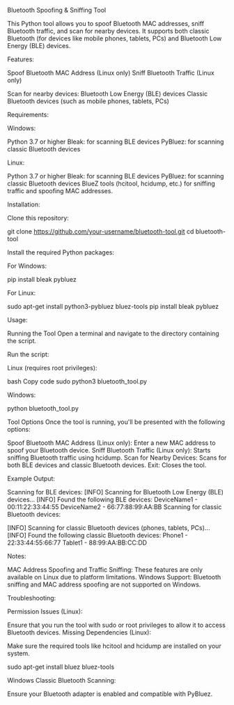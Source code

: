 Bluetooth Spoofing & Sniffing Tool

This Python tool allows you to spoof Bluetooth MAC addresses, sniff Bluetooth traffic, and scan for nearby devices. It supports both classic Bluetooth (for devices like mobile phones, tablets, PCs) and Bluetooth Low Energy (BLE) devices.

Features:

Spoof Bluetooth MAC Address (Linux only)
Sniff Bluetooth Traffic (Linux only)

Scan for nearby devices:
Bluetooth Low Energy (BLE) devices
Classic Bluetooth devices (such as mobile phones, tablets, PCs)

Requirements:

Windows:

Python 3.7 or higher
Bleak: for scanning BLE devices
PyBluez: for scanning classic Bluetooth devices

Linux:

Python 3.7 or higher
Bleak: for scanning BLE devices
PyBluez: for scanning classic Bluetooth devices
BlueZ tools (hcitool, hcidump, etc.) for sniffing traffic and spoofing MAC addresses.

Installation:

Clone this repository:


git clone https://github.com/your-username/bluetooth-tool.git
cd bluetooth-tool

Install the required Python packages:

For Windows:

pip install bleak pybluez

For Linux:

sudo apt-get install python3-pybluez bluez-tools
pip install bleak pybluez

Usage:

Running the Tool
Open a terminal and navigate to the directory containing the script.

Run the script:

Linux (requires root privileges):

bash
Copy code
sudo python3 bluetooth_tool.py

Windows:

python bluetooth_tool.py

Tool Options
Once the tool is running, you'll be presented with the following options:

Spoof Bluetooth MAC Address (Linux only):
Enter a new MAC address to spoof your Bluetooth device.
Sniff Bluetooth Traffic (Linux only):
Starts sniffing Bluetooth traffic using hcidump.
Scan for Nearby Devices:
Scans for both BLE devices and classic Bluetooth devices.
Exit:
Closes the tool.

Example Output:

Scanning for BLE devices:
[INFO] Scanning for Bluetooth Low Energy (BLE) devices...
[INFO] Found the following BLE devices:
    DeviceName1 - 00:11:22:33:44:55
    DeviceName2 - 66:77:88:99:AA:BB
Scanning for classic Bluetooth devices:


[INFO] Scanning for classic Bluetooth devices (phones, tablets, PCs)...
[INFO] Found the following classic Bluetooth devices:
    Phone1 - 22:33:44:55:66:77
    Tablet1 - 88:99:AA:BB:CC:DD

Notes:

MAC Address Spoofing and Traffic Sniffing: These features are only available on Linux due to platform limitations.
Windows Support: Bluetooth sniffing and MAC address spoofing are not supported on Windows.

Troubleshooting:

Permission Issues (Linux):

Ensure that you run the tool with sudo or root privileges to allow it to access Bluetooth devices.
Missing Dependencies (Linux):

Make sure the required tools like hcitool and hcidump are installed on your system.

sudo apt-get install bluez bluez-tools

Windows Classic Bluetooth Scanning:

Ensure your Bluetooth adapter is enabled and compatible with PyBluez.